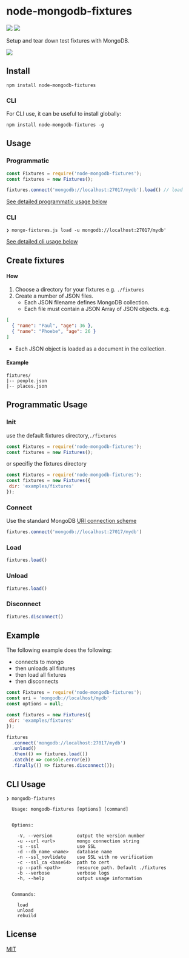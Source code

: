 # node-mongodb-fixtures

![](https://img.shields.io/badge/status-stable-green.svg) ![](https://img.shields.io/badge/license-MIT-blue.svg)

Setup and tear down test fixtures with MongoDB.

![](https://github.com/cdimascio/node-mongodb-fixtures/raw/3fd02679f26a21f18d5115626a5759b5866248a9/assets/mongodb-creative-commons.jpeg
)

## Install
```shell
npm install node-mongodb-fixtures
```

### CLI

For CLI use, it can be useful to install globally:

```shell
npm install node-mongodb-fixtures -g
```


## Usage

### Programmatic
```javascript
const Fixtures = require('node-mongodb-fixtures');
const fixtures = new Fixtures(); 

fixtures.connect('mongodb://localhost:27017/mydb').load() // load
```

[See detailed programmatic usage below](#programmatic-usage)

### CLI

```shell
❯ mongo-fixtures.js load -u mongodb://localhost:27017/mydb'
```

[See detailed cli usage below](#cli-usage)

## Create fixtures

#### How

1. Choose a directory for your fixtures e.g. `./fixtures` 
2. Create a number of JSON files.
	- Each JSON filename defines MongoDB collection.
	- Each file must contain a JSON Array of JSON objects. e.g. 

```json
[
  { "name": "Paul", "age": 36 }, 
  { "name": "Phoebe", "age": 26 }
]
```
- Each JSON object is loaded as a document in the collection.

#### Example

```
fixtures/
|-- people.json
|-- places.json
```


## Programmatic Usage
### Init

use the default fixtures directory,`./fixtures`

```javascript
const Fixtures = require('node-mongodb-fixtures');
const fixtures = new Fixtures(); 
```

or specifiy the fixtures directory

```javascript
const Fixtures = require('node-mongodb-fixtures');
const fixtures = new Fixtures({
 dir: 'examples/fixtures' 
}); 
```


### Connect
Use the standard MongoDB [URI connection scheme](https://docs.mongodb.com/manual/reference/connection-string/)

```javascript
fixtures.connect('mongodb://localhost:27017/mydb')
```

### Load

```javascript
fixtures.load()
```  

### Unload

```javascript
fixtures.load()
```  

### Disconnect

```javascript
fixtures.disconnect()
```  

## Example

The following example does the following:
- connects to mongo
- then unloads all fixtures
- then load all fixtures
- then disconnects


```javascript
const Fixtures = require('node-mongodb-fixtures');
const uri = 'mongodb://localhost/mydb'
const options = null;

const fixtures = new Fixtures({
 dir: 'examples/fixtures' 
});

fixtures
  .connect('mongodb://localhost:27017/mydb')
  .unload()
  .then(() => fixtures.load())
  .catch(e => console.error(e))
  .finally(() => fixtures.disconnect());

```

## CLI Usage

```shell
❯ mongodb-fixtures

  Usage: mongodb-fixtures [options] [command]


  Options:

    -V, --version         output the version number
    -u --url <url>        mongo connection string
    -s --ssl              use SSL
    -d --db_name <name>   database name
    -n --ssl_novlidate    use SSL with no verification
    -c --ssl_ca <base64>  path to cert
    -p --path <path>      resource path. Default ./fixtures
    -b --verbose          verbose logs
    -h, --help            output usage information


  Commands:

    load    
    unload  
    rebuild 
```

## License
[MIT](https://opensource.org/licenses/MIT)